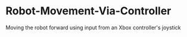 # Robot-Movement-Via-Controller
Moving the robot forward using input from an Xbox controller's joystick
